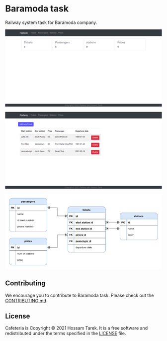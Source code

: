 # Baramoda task

Railway system task for Baramoda company.

![home](img/home.png)

![tickets](img/tickets.png)

![erd](img/erd.png)

## Contributing

We encourage you to contribute to Baramoda task. Please check out the [CONTRIBUTING.md](./CONTRIBUTING.md).

## License

Cafeteria is Copyright © 2021 Hossam Tarek. It is a free software and redistributed
under the terms specified in the [LICENSE](./LICENSE.txt) file.
